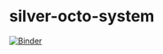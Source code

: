 # silver-octo-system


[![Binder](https://mybinder.org/badge_logo.svg)](https://mybinder.org/v2/gh/lmadorlando/silver-octo-system/master)
